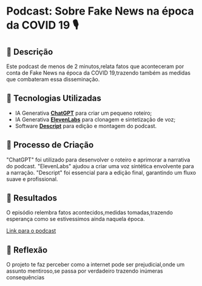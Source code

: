 # Podcast: Sobre Fake News na época da COVID 19 🎙️

## 📒 Descrição
Este podcast de menos de 2 minutos,relata fatos que aconteceram por conta de Fake News na época da COVID 19,trazendo também as medidas que combateram essa disseminação.

## 🤖 Tecnologias Utilizadas
- IA Generativa **[ChatGPT](https://chat.openai.com)** para criar um pequeno roteiro;
- IA Generativa **[ElevenLabs](https://www.elevenlabs.io)** para clonagem e sintetização de voz;
- Software **[Descript](https://www.descript.com)** para edição e montagem do podcast.

## 🧐 Processo de Criação
"ChatGPT" foi utilizado para desenvolver o roteiro e aprimorar a narrativa do podcast. 
"ElevenLabs" ajudou a criar uma voz sintética envolvente para a narração.
"Descript" foi essencial para a edição final, garantindo um fluxo suave e profissional.

## 🚀 Resultados
O episódio relembra fatos acontecidos,medidas tomadas,trazendo esperança como se estivessimos ainda naquela época.

[Link para o podcast](https://github.com/Namibo06/lab-natty-or-not/blob/main/Fake%20News%20na%20%C3%A9poca%20da%20COVID%2019.m4a)

## 💭 Reflexão
O projeto te faz perceber como a internet pode ser prejudicial,onde um assunto mentiroso,se passa por verdadeiro trazendo inúmeras consequências
